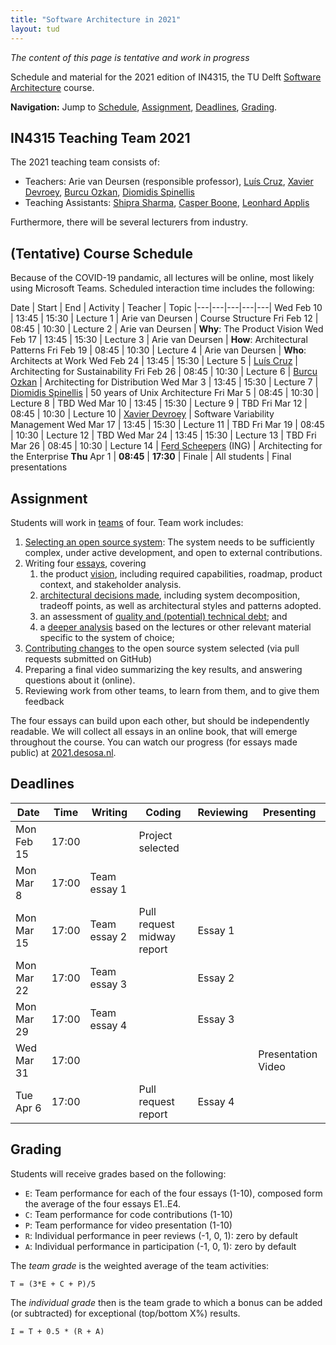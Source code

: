 ```yaml
---
title: "Software Architecture in 2021"
layout: tud
---
```


_The content of this page is tentative and work in progress_

Schedule and material for the 2021 edition of IN4315, the TU Delft [Software Architecture](../index.html) course.

**Navigation:** Jump to [Schedule](#schedule), [Assignment](#assignment), [Deadlines](#deadlines), [Grading](#grading).


## IN4315 Teaching Team 2021

The 2021 teaching team consists of:

- Teachers: Arie van Deursen (responsible professor), [Luís Cruz][luis], [Xavier Devroey][xavier], [Burcu Ozkan][burcu], [Diomidis Spinellis][diomidis]
- Teaching Assistants: [Shipra Sharma][shipra], [Casper Boone][casper], [Leonhard Applis][leonhard]


[xavier]: http://xdevroey.be/
[luis]: https://luiscruz.github.io/
[burcu]: https://burcuku.github.io/home/
[diomidis]: https://en.wikipedia.org/wiki/Diomidis_Spinellis
[casper]: https://github.com/casperboone
[shipra]: https://nl.linkedin.com/in/shiprasharma0312
[ferd]: https://nl.linkedin.com/in/ferdscheepers
[leonhard]: s[https://github.com/Twonki]



<!--

- Casper Boone (Teaching assistent)
- Xavier Devroey (co-teacher, variability)
- Marco Di Biase (co-teacher, quality)
- Ayushi Rastogi (co-teacher, social aspects)

-->

Furthermore, there will be several lecturers from industry.


<a id="schedule"></a>

## (Tentative) Course Schedule

Because of the COVID-19 pandamic, all lectures will be online, most likely using Microsoft Teams.
Scheduled interaction time includes the following:


Date | Start | End | Activity | Teacher | Topic
|---|---|---|---|---|
Wed Feb 10 | 13:45 | 15:30 | Lecture 1 | Arie van Deursen         | Course Structure
Fri Feb 12 | 08:45 | 10:30 | Lecture 2 | Arie van Deursen         | **Why**: The Product Vision
Wed Feb 17 | 13:45 | 15:30 | Lecture 3 | Arie van Deursen         | **How**: Architectural Patterns
Fri Feb 19 | 08:45 | 10:30 | Lecture 4 | Arie van Deursen         | **Who**: Architects at Work
Wed Feb 24 | 13:45 | 15:30 | Lecture 5 | [Luís Cruz][luis]        | Architecting for Sustainability
Fri Feb 26 | 08:45 | 10:30 | Lecture 6 | [Burcu Ozkan][burcu]     | Architecting for Distribution
Wed Mar 3  | 13:45 | 15:30 | Lecture 7 | [Diomidis Spinellis][diomidis] | 50 years of Unix Architecture
Fri Mar 5  | 08:45 | 10:30 | Lecture 8 | TBD <!-- Adyen? -->
Wed Mar 10 | 13:45 | 15:30 | Lecture 9 | TBD <!-- ING? -->
Fri Mar 12 | 08:45 | 10:30 | Lecture 10 | [Xavier Devroey][xavier] | Software Variability Management
Wed Mar 17 | 13:45 | 15:30 | Lecture 11 | TBD <!-- Picnic? -->
Fri Mar 19 | 08:45 | 10:30 | Lecture 12 | TBD
Wed Mar 24 | 13:45 | 15:30 | Lecture 13 | TBD
Fri Mar 26 | 08:45 | 10:30 | Lecture 14 | [Ferd Scheepers][ferd] (ING) | Architecting for the Enterprise
**Thu** Apr 1 | **08:45** | **17:30** | Finale | All students | Final presentations



## Assignment

Students will work in [teams](assignment.html#team-formation) of four.
Team work includes:

1. [Selecting an open source system](assignment.html#picking): The system needs to be sufficiently complex, under active development, and open to external contributions.
2. Writing four [essays](assignment.html#essays), covering
    1. the product [vision](assignment.html#vision), including required capabilities, roadmap, product context, and stakeholder analysis.
    2. [architectural decisions made](assignment.html#architecture), including system decomposition, tradeoff points, as well as architectural styles and patterns adopted.
    3. an assessment of [quality and (potential) technical debt](assignment.html#quality); and
    4. a [deeper analysis](assignment.html#deepening) based on the lectures or other relevant material specific to the system of choice;
3. [Contributing changes](assignment.html#contributions) to the open source system selected (via pull requests submitted on GitHub)
4. Preparing a final video summarizing the key results, and answering questions about it (online).
5. Reviewing work from other teams, to learn from them, and to give them feedback

The four essays can build upon each other, but should be independently readable.
We will collect all essays in an online book, that will emerge throughout the course.
You can watch our progress (for essays made public) at [2021.desosa.nl][desosa2021].

[desosa2021]: https://2021.desosa.nl



## Deadlines

Date       | Time  | Writing      | Coding                    | Reviewing | Presenting
|---|---|---|---|---|---|
Mon Feb 15 | 17:00 |              | Project selected          |           |
Mon Mar 8  | 17:00 | Team essay 1 |                           |           |
Mon Mar 15 | 17:00 | Team essay 2 | Pull request midway report| Essay 1   |
Mon Mar 22 | 17:00 | Team essay 3 |                           | Essay 2   |
Mon Mar 29 | 17:00 | Team essay 4 |                           | Essay 3   |
Wed Mar 31 | 17:00 |              |                           |           | Presentation Video
Tue Apr 6  | 17:00 |              | Pull request report       | Essay 4   |


## Grading

Students will receive grades based on the following:

- `E`: Team performance for each of the four essays (1-10), composed form the average of the four essays E1..E4.
- `C`: Team performance for code contributions (1-10)
- `P`: Team performance for video presentation (1-10)
- `R`: Individual performance in peer reviews (-1, 0, 1): zero by default
- `A`: Individual performance in participation (-1, 0, 1): zero by default

The _team grade_ is the weighted average of the team activities:

    T = (3*E + C + P)/5

The _individual grade_ then is the team grade to which a bonus can be added (or subtracted) for exceptional (top/bottom X%) results.

	I = T + 0.5 * (R + A)

